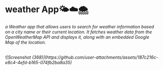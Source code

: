 <h1>weather App🌤️☁️🌨️
</h1>
<h6>a Weather app that allows users to search for weather information based on a city name or their current location. It fetches weather data from the OpenWeatherMap API and displays it, along with an embedded Google Map of the location.
<h6/>
![Screenshot (368)](https://github.com/user-attachments/assets/187c216c-e8c4-4efd-b165-074fb2ba8a35)

